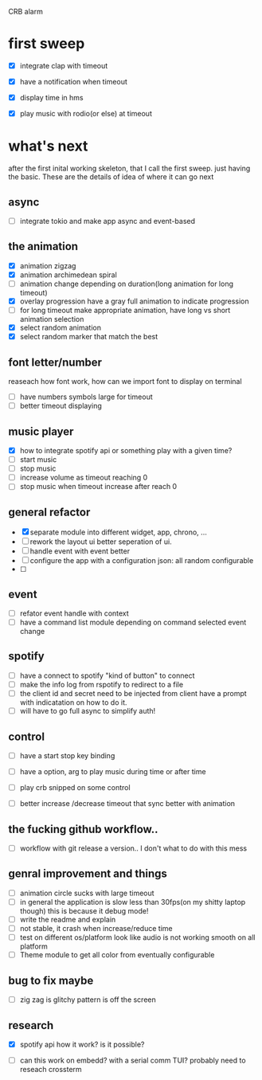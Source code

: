 CRB alarm 

# first sweep 
- [X] integrate clap with timeout 
- [X] have a notification when timeout
- [X] display time in hms 
- [X] play music with rodio(or else) at timeout


# what's next
after the first inital working skeleton, that I call the first sweep. just having the basic.
These are the details of idea of where it can go next

## async
- [ ]  integrate tokio and make app async and event-based

## the animation
- [X] animation zigzag
- [X] animation archimedean spiral
- [ ] animation change depending on duration(long animation for long timeout)
- [X] overlay progression have a gray full animation to indicate progression
- [ ] for long timeout make appropriate animation, have long vs short animation selection
- [X] select random animation
- [X] select random marker that match the best

## font letter/number
reaseach how font work, how can we import font to display on terminal
- [ ] have numbers symbols large for timeout
- [ ] better timeout displaying

## music player
- [X] how to integrate spotify api or something play with a given time?
- [ ] start music
- [ ] stop music
- [ ] increase volume as timeout reaching 0 
- [ ] stop music when timeout increase after reach 0

## general refactor
- [X] separate module into different widget, app, chrono, ...
- [ ] rework the layout ui better seperation of ui.
- [ ] handle event with event better
- [ ] configure the app with a configuration json: all random configurable
- [ ] 
## event
- [ ] refator event handle with context
- [ ] have a command list module depending on command selected event change 

 ## spotify
- [ ] have a connect to spotify "kind of button" to connect
- [ ] make the info log from rspotify to redirect to a file
- [ ] the client id and secret need to be injected from client have a prompt with indicatation on how to do it.
- [ ] will have to go full async to simplify auth!
 
 ## control
- [ ] have a start stop key binding
- [ ] have a option, arg to play music during time or after time
- [ ] play crb snipped on some control 
- [ ] better increase /decrease timeout that sync better with animation


## the fucking github workflow..
- [ ] workflow with git release a version.. I don't what to do with this mess

## genral improvement and things
- [ ] animation circle sucks with large timeout
- [ ] in general the application is slow less than 30fps(on my shitty laptop though) this is because it debug mode!
- [ ] write the readme and explain 
- [ ] not stable, it crash when increase/reduce time
- [ ] test on different os/platform look like audio is not working smooth on all platform
- [ ] Theme module to get all color from eventually configurable

## bug to fix maybe
- [ ] zig zag is glitchy pattern is off the screen

## research
- [X] spotify api how it work? is it possible?
- [ ] can this work on embedd? with a serial comm TUI? probably need to reseach crossterm

